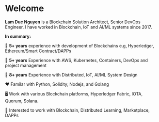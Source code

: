 # Welcome 

**Lam Duc Nguyen** is a Blockchain Solution Architect, Senior DevOps Engineer. I have worked in Blockchain, IoT and AI/ML systems since 2017. 

**In summary:**

:rocket: **5+ years** experience with development of Blockchains e.g, Hyperledger, Ethereum/Smart Contract/DAPPs

:rocket: **5+ years** Experience with AWS, Kubernetes, Containers, DevOps and project management 

:rocket: **8+ years** Experience with Distributed, IoT, AI/ML System Design 

:hearts: Familar with Python, Solidity, Nodejs, and Golang

:desktop_computer: Work with various Blockchain platforms, Hyperledger Fabric, IOTA, Quorum, Solana. 

:notebook_with_decorative_cover: Interested to work with Blockchain, Distributed Learning, Marketplace, DAPPs
